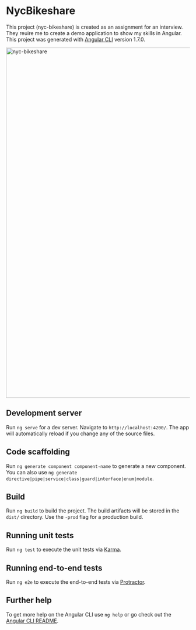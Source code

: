 # NycBikeshare
This project (nyc-bikeshare) is created as an assignment for an interview. They reuire me to create a demo application to show my skills in Angular.
This project was generated with [Angular CLI](https://github.com/angular/angular-cli) version 1.7.0.

<img width="958" alt="nyc-bikeshare" src="https://user-images.githubusercontent.com/1684333/40093703-c0d5d25c-5906-11e8-8bc5-383bb4b6b513.png">

## Development server

Run `ng serve` for a dev server. Navigate to `http://localhost:4200/`. The app will automatically reload if you change any of the source files.

## Code scaffolding

Run `ng generate component component-name` to generate a new component. You can also use `ng generate directive|pipe|service|class|guard|interface|enum|module`.

## Build

Run `ng build` to build the project. The build artifacts will be stored in the `dist/` directory. Use the `-prod` flag for a production build.

## Running unit tests

Run `ng test` to execute the unit tests via [Karma](https://karma-runner.github.io).

## Running end-to-end tests

Run `ng e2e` to execute the end-to-end tests via [Protractor](http://www.protractortest.org/).

## Further help

To get more help on the Angular CLI use `ng help` or go check out the [Angular CLI README](https://github.com/angular/angular-cli/blob/master/README.md).
